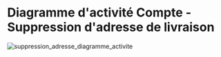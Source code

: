 # Diagramme d'activité Compte - Suppression d'adresse de livraison

![suppression_adresse_diagramme_activite](https://user-images.githubusercontent.com/32593506/74167905-426c8600-4c29-11ea-8939-cf2bb7337dbb.png)

